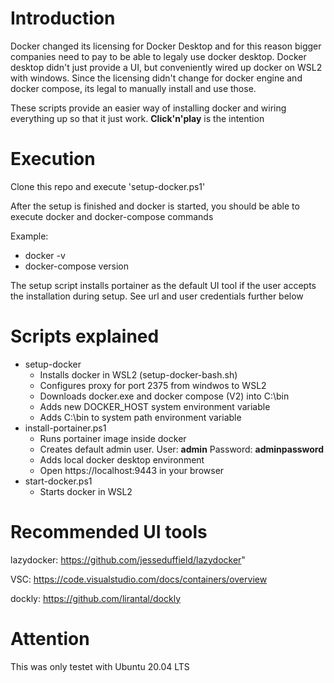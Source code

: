 # Introduction

Docker changed its licensing for Docker Desktop and for this reason bigger companies need to pay to be able to legaly use docker desktop. Docker desktop didn't just provide a UI, but conveniently wired up docker on WSL2 with windows. Since the licensing didn't change for docker engine and docker compose, its legal to manually install and use those.

These scripts provide an easier way of installing docker and wiring everything up so that it just work. <b>Click'n'play</b> is the intention

# Execution

Clone this repo and execute 'setup-docker.ps1'

After the setup is finished and docker is started, you should be able to execute docker and docker-compose commands

Example:
- docker -v
- docker-compose version

The setup script installs portainer as the default UI tool if the user accepts the installation during setup. See url and user credentials further below

# Scripts explained

- setup-docker
    - Installs docker in WSL2 (setup-docker-bash.sh)
    - Configures proxy for port 2375 from windwos to WSL2
    - Downloads docker.exe and docker compose (V2) into C:\bin
    - Adds new DOCKER_HOST system environment variable
    - Adds C:\bin to system path environment variable
- install-portainer.ps1
    - Runs portainer image inside docker
    - Creates default admin user. User: <b>admin</b> Password: <b>adminpassword</b>
    - Adds local docker desktop environment
    - Open https://localhost:9443 in your browser
- start-docker.ps1
    - Starts docker in WSL2

# Recommended UI tools

lazydocker: https://github.com/jesseduffield/lazydocker"

VSC: https://code.visualstudio.com/docs/containers/overview

dockly: https://github.com/lirantal/dockly

# Attention

This was only testet with Ubuntu 20.04 LTS